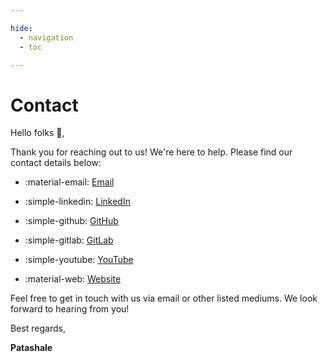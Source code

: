```yaml
---

hide:
  - navigation
  - toc

---
```


# Contact

Hello folks 👋,

Thank you for reaching out to us! We're here to help. Please find our contact details below:

<div class="grid cards" markdown>

-   :material-email: [Email](mailto:reachus@patashale.in)

-   :simple-linkedin: [LinkedIn](https://linkedin.com/company/patashale)

-   :simple-github: [GitHub](https://github.com/patashale)

-   :simple-gitlab: [GitLab](https://gitlab.com/patashale)

-   :simple-youtube: [YouTube](https://youtube.com/@patashale)

-   :material-web: [Website](https://patashale.in)

</div>

Feel free to get in touch with us via email or other listed mediums. We look forward to hearing from you!

Best regards,

**Patashale**
